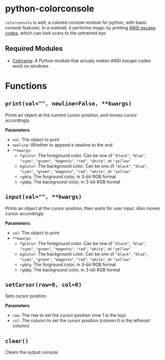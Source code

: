 # python-colorconsole

`colorconsole` is well, a colored console module for python, with basic console features. In a nutshell, it performs magic by printing [ANSI escape codes](https://en.wikipedia.org/wiki/ANSI_escape_code), which can look scary to the untrained eye.

## Required Modules

- [Colorama](https://pypi.org/project/colorama/): A Python module that actualy makes ANSI escape codes work on windows

# Functions

## `print(val="", newline=False, **kwargs)`

Prints an object at the current cursor position, and moves cursor accordingly.

**Parameters**

- `val`: The object to print
- `newline`: Whether to append a newline to the end
- `**kwargs`:
  - `fgColor`: The foreground color. Can be one of `"black"`, `"blue"`, `"cyan"`, `"green"`, `"magenta"`, `"red"`, `"white"`, or `"yellow"`
  - `bgColor`: The background color. Can be one of `"black"`, `"blue"`, `"cyan"`, `"green"`, `"magenta"`, `"red"`, `"white"`, or `"yellow"`
  - `rgbFg`: The forground color, in 3-bit RGB format
  - `rgbBg`: The background color, in 3-bit RGB format

## `input(val="", **kwargs)`

Prints an object at the cursor position, then waits for user input. Also moves cursor accordingly

**Parameters:**
- `val`: The object to print
- `**kwargs`:
  - `fgColor`: The foreground color. Can be one of `"black"`, `"blue"`, `"cyan"`, `"green"`, `"magenta"`, `"red"`, `"white"`, or `"yellow"`
  - `bgColor`: The background color. Can be one of `"black"`, `"blue"`, `"cyan"`, `"green"`, `"magenta"`, `"red"`, `"white"`, or `"yellow"`
  - `rgbFg`: The forground color, in 3-bit RGB format
  - `rgbBg`: The background color, in 3-bit RGB format

## `setCursor(row=0, col=0)`

Sets cursor position.

**Parameters**
- `row`: The row to set the cursor position (row 1 is the top)
- `col`: The column to set the cursor position (column 0 is the leftmost column)

## `clear()`

Clears the output console
